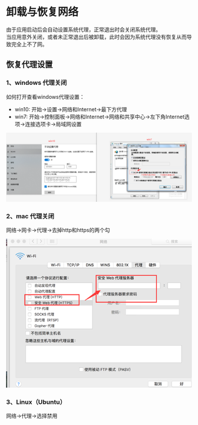 # 卸载与恢复网络
由于应用启动后会自动设置系统代理，正常退出时会关闭系统代理。    
当应用意外关闭，或者未正常退出后被卸载，此时会因为系统代理没有恢复从而导致完全上不了网。

## 恢复代理设置
### 1、windows 代理关闭
如何打开查看windows代理设置：
* win10: 开始->设置->网络和Internet->最下方代理
* win7: 开始->控制面板->网络和Internet->网络和共享中心->左下角Internet选项->连接选项卡->局域网设置
      
![windows](./proxy.png)

### 2、mac 代理关闭
网络->网卡->代理->去掉http和https的两个勾

![](./mac-proxy.png)


### 3、Linux（Ubuntu）
网络->代理->选择禁用